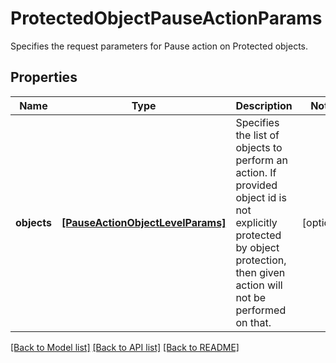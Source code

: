 # ProtectedObjectPauseActionParams

Specifies the request parameters for Pause action on Protected objects.

## Properties
Name | Type | Description | Notes
------------ | ------------- | ------------- | -------------
**objects** | [**[PauseActionObjectLevelParams]**](ProtectionObjectInput.md) | Specifies the list of objects to perform an action. If provided object id is not explicitly protected by object protection, then given action will not be performed on that. | [optional] 

[[Back to Model list]](../README.md#documentation-for-models) [[Back to API list]](../README.md#documentation-for-api-endpoints) [[Back to README]](../README.md)


